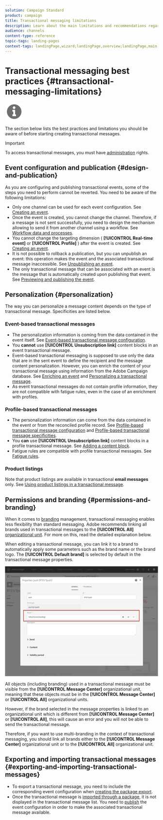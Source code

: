 ```yaml
---
solution: Campaign Standard
product: campaign
title: Transactional messaging limitations
description: Learn about the main limitations and recommendations regarding transactional messages in Adobe Campaign Standard.
audience: channels
content-type: reference
topic-tags: landing-pages
context-tags: landingPage,wizard;landingPage,overview;landingPage,main
---
```


# Transactional messaging best practices {#transactional-messaging-limitations}

<img src="assets/do-not-localize/icon_concepts.svg" width="60px">

The section below lists the best practices and limitations you should be aware of before starting creating transactional messages.

<!--For more on transactional messages, including on how to configure and create them, see [Getting started with transactional messaging](../../channels/using/getting-started-with-transactional-msg.md).-->

>[!IMPORTANT]
>
>To access transactional messages, you must have [administration](../../administration/using/users-management.md#functional-administrators) rights.

## Event configuration and publication {#design-and-publication}

As you are configuring and publishing transactional events, some of the steps you need to perform cannot be reverted. You need to be aware of the following limitations:

* Only one channel can be used for each event configuration. See [Creating an event](../../channels/using/configuring-transactional-event.md#creating-an-event).
* Once the event is created, you cannot change the channel. Therefore, if a message is not sent successfully, you need to design the mechanism allowing to send it from another channel using a workflow. See [Workflow data and processes](../../automating/using/get-started-workflows.md).
* You cannot change the targeting dimension ( **[!UICONTROL Real-time event]** or **[!UICONTROL Profile]** ) after the event is created. See [Creating an event](../../channels/using/configuring-transactional-event.md#creating-an-event).
* It is not possible to rollback a publication, but you can unpublish an event: this operation makes the event and the associated transactional message inaccessible. See [Unpublishing an event](../../channels/using/publishing-transactional-event.md#unpublishing-an-event).
* The only transactional message that can be associated with an event is the message that is automatically created upon publishing that event. See [Previewing and publishing the event](../../channels/using/publishing-transactional-event.md#previewing-and-publishing-the-event).

## Personalization {#personalization}

The way you can personalize a message content depends on the type of transactional message. Specificities are listed below.

### Event-based transactional messages

* The personalization information is coming from the data contained in the event itself. See [Event-based transactional message configuration](../../channels/using/configuring-transactional-event.md#event-based-transactional-messages).
* You **cannot** use **[!UICONTROL Unsubscription link]** content blocks in an event transactional message.
* Event-based transactional messaging is supposed to use only the data that are in the sent event to define the recipient and the message content personalization. However, you can enrich the content of your transactional message using information from the Adobe Campaign database. See [Enriching an event](../../channels/using/configuring-transactional-event.md#enriching-the-transactional-message-content) and [Personalizing a transactional message](../../channels/using/editing-transactional-message.md#personalizing-a-transactional-message).
* As event transactional messages do not contain profile information, they are not compatible with fatigue rules, even in the case of an enrichment with profiles.

### Profile-based transactional messages

* The personalization information can come from the data contained in the event or from the reconciled profile record. See [Profile-based transactional message configuration](../../channels/using/configuring-transactional-event.md#profile-based-transactional-messages) and [Profile-based transactional message specificities](../../channels/using/editing-transactional-message.md#profile-transactional-message-specificities).
* You **can** use **[!UICONTROL Unsubscription link]** content blocks in a profile transactional message. See [Adding a content block](../../designing/using/personalization.md#adding-a-content-block).
* Fatigue rules are compatible with profile transactional messages. See [Fatigue rules](../../sending/using/fatigue-rules.md).

### Product listings

Note that product listings are available in transactional **email messages** only. See [Using product listings in a transactional message](../../channels/using/editing-transactional-message.md#using-product-listings-in-a-transactional-message).

## Permissions and branding {#permissions-and-branding}

When it comes to [branding](../../administration/using/branding.md) management, transactional messaging enables less flexibility than standard messaging. Adobe recommends linking all brands used in transactional messages to the **[!UICONTROL All]** [organizational unit](../../administration/using/organizational-units.md). For more on this, read the detailed explanation below.

When editing a transactional message, you can link it to a brand to automatically apply some parameters such as the brand name or the brand logo. The **[!UICONTROL Default brand]** is selected by default in the transactional message properties.

![](assets/message-center_branding.png)

All objects (including branding) used in a transactional message must be visible from the **[!UICONTROL Message Center]** organizational unit, meaning that these objects must be in the **[!UICONTROL Message Center]** or **[!UICONTROL All]** organizational units.

However, if the brand selected in the message properties is linked to an organizational unit which is different from **[!UICONTROL Message Center]** or **[!UICONTROL All]**, this will cause an error and you will not be able to send the transactional message.

Therefore, if you want to use multi-branding in the context of transactional messaging, you should link all brands either to the **[!UICONTROL Message Center]** organizational unit or to the **[!UICONTROL All]** organizational unit.

## Exporting and importing transactional messages {#exporting-and-importing-transactional-messages}

* To export a transactional message, you need to include the corresponding event configuration when [creating the package export](../../automating/using/managing-packages.md#creating-a-package).
* Once the transactional message is [imported through a package](../../automating/using/managing-packages.md#importing-a-package), it is not displayed in the transactional message list. You need to [publish](../../channels/using/publishing-transactional-event.md) the event configuration in order to make the associated transactional message available.
